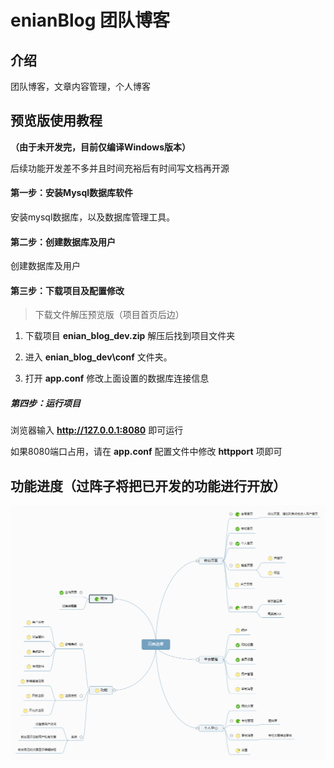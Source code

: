 # enianBlog 团队博客

## 介绍
团队博客，文章内容管理，个人博客


## 预览版使用教程

**（由于未开发完，目前仅编译Windows版本）**

后续功能开发差不多并且时间充裕后有时间写文档再开源

#### 第一步：安装Mysql数据库软件

安装mysql数据库，以及数据库管理工具。

#### 第二步：创建数据库及用户

创建数据库及用户

#### 第三步：下载项目及配置修改

> 下载文件解压预览版（项目首页后边）

1. 下载项目 **enian_blog_dev.zip** 解压后找到项目文件夹

1. 进入 **enian_blog_dev\conf** 文件夹。

1. 打开 **app.conf** 修改上面设置的数据库连接信息

##### 第四步：运行项目

浏览器输入 **http://127.0.0.1:8080** 即可运行

如果8080端口占用，请在 **app.conf** 配置文件中修改 **httpport** 项即可




## 功能进度（过阵子将把已开发的功能进行开放）


![输入图片说明](%E5%8A%9F%E8%83%BD%E8%BF%9B%E5%BA%A6.png)